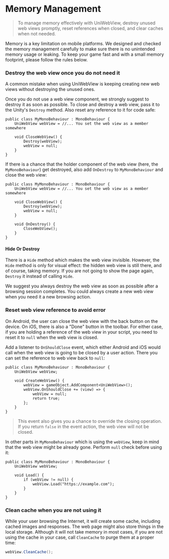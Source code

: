# Memory Management

> To manage memory effectively with UniWebView, destroy unused web views promptly, reset references when closed, and clear caches when not needed.

Memory is a key limitation on mobile platforms. We designed and checked the memory management carefully to make sure there is no unintended memory usage or leaking. To keep your game fast and with a small memory footprint, please follow the rules below.

### Destroy the web view once you do not need it

A common mistake when using UniWebView is keeping creating new web views without destroying the unused ones.

Once you do not use a web view component, we strongly suggest to destroy it as soon as possible. To close and destroy a web view, pass it to the Unity's `Destroy` method. Also reset any reference to it for code safe:

```csharp{5-6}
public class MyMonoBehaviour : MonoBehaviour {
    UniWebView webView = //... You set the web view as a member somewhere

    void CloseWebView() {
        Destroy(webView);
        webView = null;
    }
}
```

If there is a chance that the holder component of the web view (here, the `MyMonoBehaviour`) get destroyed, also add `OnDestroy` to `MyMonoBehaviour` and close the web view:

```csharp{9-11}
public class MyMonoBehaviour : MonoBehaviour {
    UniWebView webView = //... You set the web view as a member somewhere

    void CloseWebView() {
        Destroy(webView);
        webView = null;
    }

    void OnDestroy() {
        CloseWebView();
    }
}
```

#### Hide Or Destroy

There is a `Hide` method which makes the web view invisible. However, the `Hide` method is only for visual effect: the hidden web view is still there, and of course, taking memory. If you are not going to show the page again, `Destroy` it instead of calling `Hide`.

We suggest you always destroy the web view as soon as possible after a browsing session completes. You could always create a new web view when you need it a new browsing action.

### Reset web view reference to avoid error

On Android, the user can close the web view with the back button on the device. On iOS, there is also a "Done" button in the toolbar. For either case, if you are holding a reference of the web view in your script, you need to reset it to `null` when the web view is closed.

Add a listener to `OnShouldClose` event, which either Android and iOS would call when the web view is going to be closed by a user action. There you can set the reference to web view back to `null`:

```csharp{6-9}
public class MyMonoBehaviour : MonoBehaviour {
    UniWebView webView;

    void CreateWebView() {
        webView = gameObject.AddComponent<UniWebView>();
        webView.OnShouldClose += (view) => {
            webView = null;
            return true;
        };
    }
}
```

> This event also gives you a chance to override the closing operation. If you return `false` in the event action, the web view will not be closed.

In other parts in `MyMonoBehaviour` which is using the `webView`, keep in mind that the web view might be already gone. Perform `null` check before using it:

```csharp{5}
public class MyMonoBehaviour : MonoBehaviour {
    UniWebView webView;

    void Load() {
        if (webView != null) {
            webView.Load("https://example.com");
        }
    }
}
```

### Clean cache when you are not using it

While your user browsing the Internet, it will create some cache, including cached images and responses. The web page might also store things in the local storage. Although it will not take memory in most cases, if you are not using the cache in your case, call `CleanCache` to purge them at a proper time:

```csharp
webView.CleanCache();
```
